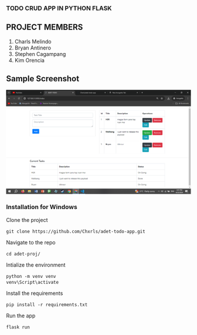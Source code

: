 ### TODO CRUD APP IN PYTHON FLASK
 
## PROJECT MEMBERS

 1. Charls Melindo
 2. Bryan Antinero
 3. Stephen Cagampang
 4. Kim Orencia

## Sample Screenshot
![image](todo.PNG)  
 
 
### Installation for Windows

Clone the project
```
git clone https://github.com/Chxrls/adet-todo-app.git
```
Navigate to the repo
```
cd adet-proj/
```
Intialize the environment
```
python -m venv venv
venv\Script\activate
```
Install the requirements
```
pip install -r requirements.txt
```
Run the app
```
flask run
```
